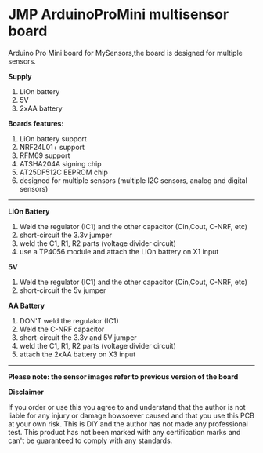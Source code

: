 # JMP ArduinoProMini multisensor board
Arduino Pro Mini board for MySensors,the board is designed for multiple sensors.

**Supply**

1. LiOn battery
2. 5V
3. 2xAA battery

**Boards features:**
1. LiOn battery support
2. NRF24L01+ support
3. RFM69 support
4. ATSHA204A signing chip
5. AT25DF512C EEPROM chip
6. designed for multiple sensors (multiple I2C sensors, analog and digital sensors)

------------------------------------------------
**LiOn Battery**
1. Weld the  regulator (IC1) and the other capacitor (Cin,Cout, C-NRF, etc)
2. short-circuit the 3.3v jumper
3. weld the C1, R1, R2 parts (voltage divider circuit)
4. use a TP4056 module and attach the LiOn battery on X1 input

**5V**
1. Weld the  regulator (IC1) and the other capacitor (Cin,Cout, C-NRF, etc)
2. short-circuit the 5v jumper

**AA Battery**
1. DON'T weld the  regulator (IC1) 
2. Weld the C-NRF capacitor 
3. short-circuit the 3.3v and 5V jumper
4. weld the C1, R1, R2 parts (voltage divider circuit)
5. attach the 2xAA battery on X3 input
------------------------------------------------


**Please note: the sensor images refer to previous version of the board**

**Disclaimer**

If you order or use this you agree to and understand that the author is not liable for any injury or damage howsoever caused and that you use this PCB at your own risk. This is DIY and the author has not made any professional test. This product has not been marked with any certification marks and can't be guaranteed to comply with any standards.
